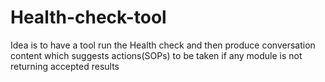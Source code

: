 # Health-check-tool

Idea is to have a tool run the Health check and then produce conversation content which suggests actions(SOPs) to be taken if any module is not returning accepted results
